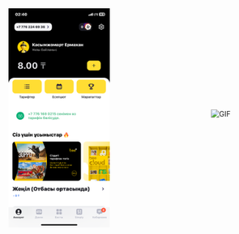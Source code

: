<div style="display: flex; flex-direction: row; align-items: center;">
    <div style="display: flex; flex-direction: row;">
        <img src="IMG_3284.PNG" alt="Image 1" width="200"/>
        <img style="margin: 200px;" src="beelineAPP.gif" alt="GIF" width="250"/>
    </div>
    <div style="flex: 50%; text-align: right;">
        <img src="IMG_1F7E9CFB5978-1.jpeg" alt="Image 2" width="200"/>
    </div>
</div>
